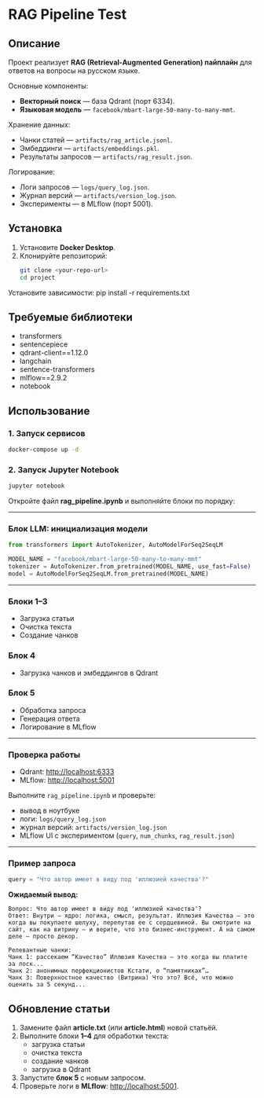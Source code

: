 # RAG Pipeline Test

## Описание
Проект реализует **RAG (Retrieval-Augmented Generation) пайплайн** для ответов на вопросы на русском языке.  

Основные компоненты:
- **Векторный поиск** — база Qdrant (порт 6334).  
- **Языковая модель** — `facebook/mbart-large-50-many-to-many-mmt`.  

Хранение данных:
- Чанки статей — `artifacts/rag_article.jsonl`.  
- Эмбеддинги — `artifacts/embeddings.pkl`.  
- Результаты запросов — `artifacts/rag_result.json`.  

Логирование:
- Логи запросов — `logs/query_log.json`.  
- Журнал версий — `artifacts/version_log.json`.  
- Эксперименты — в MLflow (порт 5001).  

## Установка

1. Установите **Docker Desktop**.  
2. Клонируйте репозиторий:  
   ```bash
   git clone <your-repo-url>
   cd project
Установите зависимости:
pip install -r requirements.txt


## Требуемые библиотеки

- transformers  
- sentencepiece  
- qdrant-client==1.12.0  
- langchain  
- sentence-transformers  
- mlflow==2.9.2  
- notebook  




## Использование

### 1. Запуск сервисов

```bash
docker-compose up -d
```

### 2. Запуск Jupyter Notebook

```bash
jupyter notebook
```

Откройте файл **rag\_pipeline.ipynb** и выполняйте блоки по порядку:

---

### Блок LLM: инициализация модели

```python
from transformers import AutoTokenizer, AutoModelForSeq2SeqLM

MODEL_NAME = "facebook/mbart-large-50-many-to-many-mmt"
tokenizer = AutoTokenizer.from_pretrained(MODEL_NAME, use_fast=False)
model = AutoModelForSeq2SeqLM.from_pretrained(MODEL_NAME)
```

---

### Блоки 1–3

* Загрузка статьи
* Очистка текста
* Создание чанков

### Блок 4

* Загрузка чанков и эмбеддингов в Qdrant

### Блок 5

* Обработка запроса
* Генерация ответа
* Логирование в MLflow

---

### Проверка работы

* Qdrant: [http://localhost:6333](http://localhost:6333)
* MLflow: [http://localhost:5001](http://localhost:5001)

Выполните `rag_pipeline.ipynb` и проверьте:

* вывод в ноутбуке
* логи: `logs/query_log.json`
* журнал версий: `artifacts/version_log.json`
* MLflow UI с экспериментом (`query`, `num_chunks`, `rag_result.json`)

---

### Пример запроса

```python
query = "Что автор имеет в виду под 'иллюзией качества'?"
```

**Ожидаемый вывод:**

```
Вопрос: Что автор имеет в виду под 'иллюзией качества'?
Ответ: Внутри — ядро: логика, смысл, результат. Иллюзия Качества — это когда вы покупаете шелуху, перепутав ее с сердцевиной. Вы смотрите на сайт, как на витрину — и верите, что это бизнес-инструмент. А на самом деле — просто декор.

Релевантные чанки:
Чанк 1: рассекаем “Качество” Иллюзия Качества — это когда вы платите за лоск...
Чанк 2: анонимных перфекционистов Кстати, о “памятниках”…
Чанк 3: Поверхностное качество (Витрина) Что это? Всё, что можно оценить за 5 секунд...
```



## Обновление статьи

1. Замените файл **article.txt** (или **article.html**) новой статьёй.  
2. Выполните блоки **1–4** для обработки текста:  
   - загрузка статьи  
   - очистка текста  
   - создание чанков  
   - загрузка в Qdrant  
3. Запустите **блок 5** с новым запросом.  
4. Проверьте логи в **MLflow**: [http://localhost:5001](http://localhost:5001).

